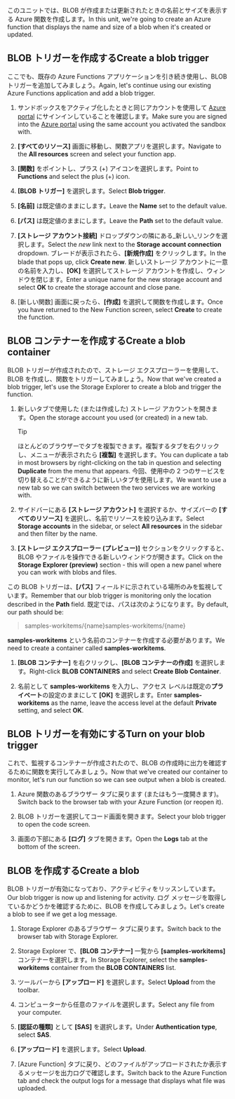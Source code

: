 <span data-ttu-id="36773-101">このユニットでは、BLOB が作成または更新されたときの名前とサイズを表示する Azure 関数を作成します。</span><span class="sxs-lookup"><span data-stu-id="36773-101">In this unit, we're going to create an Azure function that displays the name and size of a blob when it's created or updated.</span></span>

## <a name="create-a-blob-trigger"></a><span data-ttu-id="36773-102">BLOB トリガーを作成する</span><span class="sxs-lookup"><span data-stu-id="36773-102">Create a blob trigger</span></span>

<span data-ttu-id="36773-103">ここでも、既存の Azure Functions アプリケーションを引き続き使用し、BLOB トリガーを追加してみましょう。</span><span class="sxs-lookup"><span data-stu-id="36773-103">Again, let's continue using our existing Azure Functions application and add a blob trigger.</span></span>

1. <span data-ttu-id="36773-104">サンドボックスをアクティブ化したときと同じアカウントを使用して [Azure portal](https://portal.azure.com/learn.docs.microsoft.com?azure-portal=true) にサインインしていることを確認します。</span><span class="sxs-lookup"><span data-stu-id="36773-104">Make sure you are signed into the [Azure portal](https://portal.azure.com/learn.docs.microsoft.com?azure-portal=true) using the same account you activated the sandbox with.</span></span>

1. <span data-ttu-id="36773-105">**[すべてのリソース]** 画面に移動し、関数アプリを選択します。</span><span class="sxs-lookup"><span data-stu-id="36773-105">Navigate to the **All resources** screen and select your function app.</span></span>

1. <span data-ttu-id="36773-106">**[関数]** をポイントし、プラス (+) アイコンを選択します。</span><span class="sxs-lookup"><span data-stu-id="36773-106">Point to **Functions** and select the plus (+) icon.</span></span>

1. <span data-ttu-id="36773-107">**[BLOB トリガー]** を選択します。</span><span class="sxs-lookup"><span data-stu-id="36773-107">Select **Blob trigger**.</span></span>

1. <span data-ttu-id="36773-108">**[名前]** は既定値のままにします。</span><span class="sxs-lookup"><span data-stu-id="36773-108">Leave the **Name** set to the default value.</span></span>

1. <span data-ttu-id="36773-109">**[パス]** は既定値のままにします。</span><span class="sxs-lookup"><span data-stu-id="36773-109">Leave the **Path** set to the default value.</span></span>

1. <span data-ttu-id="36773-110">**[ストレージ アカウント接続]** ドロップダウンの隣にある_新しい_リンクを選択します。</span><span class="sxs-lookup"><span data-stu-id="36773-110">Select the _new_ link next to the **Storage account connection** dropdown.</span></span> <span data-ttu-id="36773-111">ブレードが表示されたら、**[新規作成]** をクリックします。</span><span class="sxs-lookup"><span data-stu-id="36773-111">In the blade that pops up, click **Create new**.</span></span> <span data-ttu-id="36773-112">新しいストレージ アカウントに一意の名前を入力し、**[OK]** を選択してストレージ アカウントを作成し、ウィンドウを閉じます。</span><span class="sxs-lookup"><span data-stu-id="36773-112">Enter a unique name for the new storage account and select **OK** to create the storage account and close pane.</span></span>

1. <span data-ttu-id="36773-113">[新しい関数] 画面に戻ったら、**[作成]** を選択して関数を作成します。</span><span class="sxs-lookup"><span data-stu-id="36773-113">Once you have returned to the New Function screen, select **Create** to create the function.</span></span>

## <a name="create-a-blob-container"></a><span data-ttu-id="36773-114">BLOB コンテナーを作成する</span><span class="sxs-lookup"><span data-stu-id="36773-114">Create a blob container</span></span>

<span data-ttu-id="36773-115">BLOB トリガーが作成されたので、ストレージ エクスプローラーを使用して、BLOB を作成し、関数をトリガーしてみましょう。</span><span class="sxs-lookup"><span data-stu-id="36773-115">Now that we've created a blob trigger, let's use the Storage Explorer to create a blob and trigger the function.</span></span>

1. <span data-ttu-id="36773-116">新しいタブで使用した (または作成した) ストレージ アカウントを開きます。</span><span class="sxs-lookup"><span data-stu-id="36773-116">Open the storage account you used (or created) in a new tab.</span></span>

    > [!TIP]
    > <span data-ttu-id="36773-117">ほとんどのブラウザーでタブを複製できます。複製するタブを右クリックし、メニューが表示されたら **[複製]** を選択します。</span><span class="sxs-lookup"><span data-stu-id="36773-117">You can duplicate a tab in most browsers by right-clicking on the tab in question and selecting **Duplicate** from the menu that appears.</span></span> <span data-ttu-id="36773-118">今回、使用中の 2 つのサービスを切り替えることができるように新しいタブを使用します。</span><span class="sxs-lookup"><span data-stu-id="36773-118">We want to use a new tab so we can switch between the two services we are working with.</span></span>

1. <span data-ttu-id="36773-119">サイドバーにある **[ストレージ アカウント]** を選択するか、サイズバーの **[すべてのリソース]** を選択し、名前でリソースを絞り込みます。</span><span class="sxs-lookup"><span data-stu-id="36773-119">Select **Storage accounts** in the sidebar, or select **All resources** in the sidebar and then filter by the name.</span></span>

1. <span data-ttu-id="36773-120">**[ストレージ エクスプローラー (プレビュー)]** セクションをクリックすると、BLOB やファイルを操作できる新しいウィンドウが開きます。</span><span class="sxs-lookup"><span data-stu-id="36773-120">Click on the **Storage Explorer (preview)** section - this will open a new panel where you can work with blobs and files.</span></span>

<span data-ttu-id="36773-121">この BLOB トリガーは、**[パス]**  フィールドに示されている場所のみを監視しています。</span><span class="sxs-lookup"><span data-stu-id="36773-121">Remember that our blob trigger is monitoring only the location described in the **Path** field.</span></span> <span data-ttu-id="36773-122">既定では、パスは次のようになります。</span><span class="sxs-lookup"><span data-stu-id="36773-122">By default, our path should be:</span></span>

> <span data-ttu-id="36773-123">samples-workitems/{name}</span><span class="sxs-lookup"><span data-stu-id="36773-123">samples-workitems/{name}</span></span>

<span data-ttu-id="36773-124">**samples-workitems** という名前のコンテナーを作成する必要があります。</span><span class="sxs-lookup"><span data-stu-id="36773-124">We need to create a container called **samples-workitems**.</span></span>

1. <span data-ttu-id="36773-125">**[BLOB コンテナー]** を右クリックし、**[BLOB コンテナーの作成]** を選択します。</span><span class="sxs-lookup"><span data-stu-id="36773-125">Right-click **BLOB CONTAINERS** and select **Create Blob Container**.</span></span>

1. <span data-ttu-id="36773-126">名前として **samples-workitems** を入力し、アクセス レベルは既定の**プライベート**の設定のままにして **[OK]** を選択します。</span><span class="sxs-lookup"><span data-stu-id="36773-126">Enter **samples-workitems** as the name, leave the access level at the default **Private** setting, and select **OK**.</span></span>

## <a name="turn-on-your-blob-trigger"></a><span data-ttu-id="36773-127">BLOB トリガーを有効にする</span><span class="sxs-lookup"><span data-stu-id="36773-127">Turn on your blob trigger</span></span>

<span data-ttu-id="36773-128">これで、監視するコンテナーが作成されたので、BLOB の作成時に出力を確認するために関数を実行してみましょう。</span><span class="sxs-lookup"><span data-stu-id="36773-128">Now that we've created our container to monitor, let's run our function so we can see output when a blob is created.</span></span>

1. <span data-ttu-id="36773-129">Azure 関数のあるブラウザー タブに戻ります (またはもう一度開きます)。</span><span class="sxs-lookup"><span data-stu-id="36773-129">Switch back to the browser tab with your Azure Function (or reopen it).</span></span>

1. <span data-ttu-id="36773-130">BLOB トリガーを選択してコード画面を開きます。</span><span class="sxs-lookup"><span data-stu-id="36773-130">Select your blob trigger to open the code screen.</span></span>

1. <span data-ttu-id="36773-131">画面の下部にある **[ログ]** タブを開きます。</span><span class="sxs-lookup"><span data-stu-id="36773-131">Open the **Logs** tab at the bottom of the screen.</span></span>

## <a name="create-a-blob"></a><span data-ttu-id="36773-132">BLOB を作成する</span><span class="sxs-lookup"><span data-stu-id="36773-132">Create a blob</span></span>

<span data-ttu-id="36773-133">BLOB トリガーが有効になっており、アクティビティをリッスンしています。</span><span class="sxs-lookup"><span data-stu-id="36773-133">Our blob trigger is now up and listening for activity.</span></span> <span data-ttu-id="36773-134">ログ メッセージを取得しているかどうかを確認するために、BLOB を作成してみましょう。</span><span class="sxs-lookup"><span data-stu-id="36773-134">Let's create a blob to see if we get a log message.</span></span>

1. <span data-ttu-id="36773-135">Storage Explorer のあるブラウザー タブに戻ります。</span><span class="sxs-lookup"><span data-stu-id="36773-135">Switch back to the browser tab with Storage Explorer.</span></span>

1. <span data-ttu-id="36773-136">Storage Explorer で、**[BLOB コンテナー]** 一覧から **[samples-workitems]** コンテナーを選択します。</span><span class="sxs-lookup"><span data-stu-id="36773-136">In Storage Explorer, select the **samples-workitems** container from the **BLOB CONTAINERS** list.</span></span>

1. <span data-ttu-id="36773-137">ツールバーから **[アップロード]** を選択します。</span><span class="sxs-lookup"><span data-stu-id="36773-137">Select **Upload** from the toolbar.</span></span>

1. <span data-ttu-id="36773-138">コンピューターから任意のファイルを選択します。</span><span class="sxs-lookup"><span data-stu-id="36773-138">Select any file from your computer.</span></span>

1. <span data-ttu-id="36773-139">**[認証の種類]** として **[SAS]** を選択します。</span><span class="sxs-lookup"><span data-stu-id="36773-139">Under **Authentication type**, select **SAS**.</span></span>

1. <span data-ttu-id="36773-140">**[アップロード]** を選択します。</span><span class="sxs-lookup"><span data-stu-id="36773-140">Select **Upload**.</span></span>

1. <span data-ttu-id="36773-141">[Azure Function] タブに戻り、どのファイルがアップロードされたか表示するメッセージを出力ログで確認します。</span><span class="sxs-lookup"><span data-stu-id="36773-141">Switch back to the Azure Function tab and check the output logs for a message that displays what file was uploaded.</span></span>